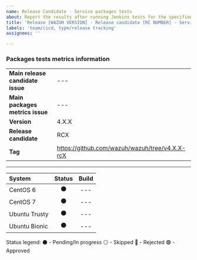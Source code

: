 ```yaml
---
name: Release Candidate - Service packages tests 
about: Report the results after running Jenkins tests for the specified release.
title: 'Release [WAZUH VERSION] - Release candidate [RC NUMBER] - Service'
labels: 'team/cicd, type/release tracking'
assignees: ''

---
```


### Packages tests metrics information
|||
| --- | --- |
| **Main release candidate issue** | --- |
| **Main packages metrics issue** | --- |
| **Version** | 4.X.X |
| **Release candidate** | RCX |
| **Tag** | https://github.com/wazuh/wazuh/tree/v4.X.X-rcX |

---

| System | Status | Build |
| :-- | :--: |  :--: |
| CentOS 6 | ⚫ | --- |
| CentOS 7 | ⚫ | --- |
| Ubuntu Trusty | ⚫ | --- |
| Ubuntu Bionic | ⚫ | --- |


Status legend:
⚫ - Pending/In progress
⚪ - Skipped
🔴 - Rejected
🟢 - Approved
